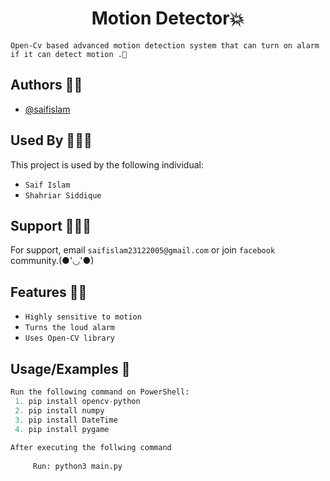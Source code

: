 <h1 align="center">Motion Detector💥</h1>

`Open-Cv based advanced motion detection system that can turn on alarm if it can detect motion .🙂`


## Authors 👦🏻

- [@saifislam](https://www.github.com/sa-if)


## Used By 🧑‍🤝‍🧑

This project is used by the following individual:

- `Saif Islam`  
- `Shahriar Siddique`


## Support 💁🏻‍♂️

For support, email `saifislam23122005@gmail.com` or join `facebook` community.(●'◡'●)


## Features 🙌🏻
- `Highly sensitive to motion`
- `Turns the loud alarm`
- `Uses Open-CV library`

## Usage/Examples 🎃

```python
Run the following command on PowerShell:
 1. pip install opencv-python
 2. pip install numpy
 3. pip install DateTime
 4. pip install pygame
 
After executing the follwing command
     
     Run: python3 main.py 




